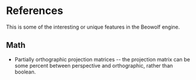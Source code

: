 # References

This is some of the interesting or unique features in the Beowolf engine.

## Math

* Partially orthographic projection matrices -- the projection matrix can be some percent between perspective and orthographic, rather than boolean.
